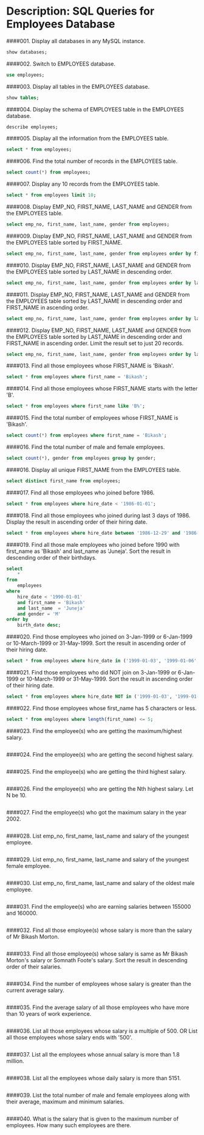 # Description: SQL Queries for Employees Database

####001. Display all databases in any MySQL instance.
```sql
show databases;
```

####002. Switch to EMPLOYEES database.
```sql
use employees;
```

####003. Display all tables in the EMPLOYEES database.
```sql
show tables;
```

####004. Display the schema of EMPLOYEES table in the EMPLOYEES database.
```sql
describe employees;
```

####005. Display all the information from the EMPLOYEES table.
```sql
select * from employees;
```

####006. Find the total number of records in the EMPLOYEES table.
```sql
select count(*) from employees;
```

####007. Display any 10 records from the EMPLOYEES table.
```sql
select * from employees limit 10;
```

####008. Display EMP_NO, FIRST_NAME, LAST_NAME and GENDER from the EMPLOYEES table.
```sql
select emp_no, first_name, last_name, gender from employees;
```

####009. Display EMP_NO, FIRST_NAME, LAST_NAME and GENDER from the EMPLOYEES table sorted by FIRST_NAME.
```sql
select emp_no, first_name, last_name, gender from employees order by first_name;
```

####010. Display EMP_NO, FIRST_NAME, LAST_NAME and GENDER from the EMPLOYEES table sorted by LAST_NAME in descending order.
```sql
select emp_no, first_name, last_name, gender from employees order by last_name desc;
```

####011. Display EMP_NO, FIRST_NAME, LAST_NAME and GENDER from the EMPLOYEES table sorted by LAST_NAME in descending order and FIRST_NAME in ascending order.
```sql
select emp_no, first_name, last_name, gender from employees order by last_name desc, first_name asc;
```

####012. Display EMP_NO, FIRST_NAME, LAST_NAME and GENDER from the EMPLOYEES table sorted by LAST_NAME in descending order and FIRST_NAME in ascending order. Limit the result set to just 20 records.
```sql
select emp_no, first_name, last_name, gender from employees order by last_name desc, first_name asc limit 20;
```

####013. Find all those employees whose FIRST_NAME is 'Bikash'.
```sql
select * from employees where first_name = 'Bikash';
```

####014. Find all those employees whose FIRST_NAME starts with the letter 'B'.
```sql
select * from employees where first_name like 'B%';
```

####015. Find the total number of employees whose FIRST_NAME is 'Bikash'.
```sql
select count(*) from employees where first_name = 'Bikash';
```

####016. Find the total number of male and female employees.
```sql
select count(*), gender from employees group by gender;
```

####016. Display all unique FIRST_NAME from the EMPLOYEES table.
```sql
select distinct first_name from employees;
```

####017. Find all those employees who joined before 1986.
```sql
select * from employees where hire_date < '1986-01-01';
```

####018. Find all those employees who joined during last 3 days of 1986. Display the result in ascending order of their hiring date.
```sql
select * from employees where hire_date between '1986-12-29' and '1986-12-31' order by hire_date;
```

####019. Find all those male employees who joined before 1990 with first_name as 'Bikash' and last_name as 'Juneja'. Sort the result in descending order of their birthdays.
```sql
select
    *
from
    employees
where
    hire_date < '1990-01-01'
    and first_name = 'Bikash'
    and last_name  = 'Juneja'
    and gender = 'M'
order by
    birth_date desc;
```

####020. Find those employees who joined on 3-Jan-1999 or 6-Jan-1999 or 10-March-1999 or 31-May-1999. Sort the result in ascending order of their hiring date.
```sql
select * from employees where hire_date in ('1999-01-03', '1999-01-06', '1999-03-10', '1999-05-31') order by hire_date;
```

####021. Find those employees who did NOT join on 3-Jan-1999 or 6-Jan-1999 or 10-March-1999 or 31-May-1999. Sort the result in ascending order of their hiring date.
```sql
select * from employees where hire_date NOT in ('1999-01-03', '1999-01-06', '1999-03-10', '1999-05-31') order by hire_date;
```

####022. Find those employees whose first_name has 5 characters or less.
```sql
select * from employees where length(first_name) <= 5;
```

####023. Find the employee(s) who are getting the maximum/highest salary.
```sql
```

####024. Find the employee(s) who are getting the second highest salary.
```sql
```

####025. Find the employee(s) who are getting the third highest salary.
```sql
```

####026. Find the employee(s) who are getting the Nth highest salary. Let N be 10.
```sql
```

####027. Find the employee(s) who got the maximum salary in the year 2002.
```sql
```

####028. List emp_no, first_name, last_name and salary of the youngest employee.
```sql
```

####029. List emp_no, first_name, last_name and salary of the youngest female employee.
```sql
```

####030. List emp_no, first_name, last_name and salary of the oldest male employee.
```sql
```

####031. Find the employee(s) who are earning salaries between 155000 and 160000.
```sql
```

####032. Find all those employee(s) whose salary is more than the salary of Mr Bikash Morton.
```sql
```

####033. Find all those employee(s) whose salary is same as Mr Bikash Morton's salary or Somnath Foote's salary. Sort the result in descending order of their salaries.
```sql
```

####034. Find the number of employees whose salary is greater than the current average salary.
```sql
```

####035. Find the average salary of all those employees who have more than 10 years of work experience.
```sql
```

####036. List all those employees whose salary is a multiple of 500. OR List all those employees whose salary ends with '500'.
```sql
```

####037. List all the employees whose annual salary is more than 1.8 million.
```sql
```

####038. List all the employees whose daily salary is more than 5151.
```sql
```

####039. List the total number of male and female employees along with their average, maximum and minimum salaries.
```sql
```

####040. What is the salary that is given to the maximum number of employees. How many such employees are there.
```sql
```
